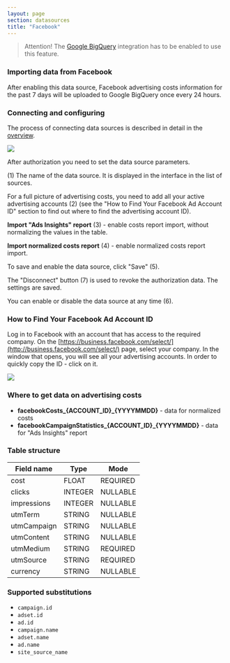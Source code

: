 ```yaml
---
layout: page
section: datasources
title: "Facebook"
---
```


> Attention! The [Google BigQuery](/integrations/google-bigquery) integration has to be enabled to use this feature.

### Importing data from Facebook

After enabling this data source, Facebook advertising costs information for the past 7 days will be uploaded to Google BigQuery once every 24 hours.

### Connecting and configuring

The process of connecting data sources is described in detail in the [overview](https://docs.segmentstream.com/datasources/index).

![](/img/fb.2.png)

After authorization you need to set the data source parameters.

(1) The name of the data source. It is displayed in the interface in the list of sources.

For a full picture of advertising costs, you need to add all your active advertising accounts (2) (see the "How to Find Your Facebook Ad Account ID" section to find out where to find the advertising account ID).

**Import "Ads Insights" report** (3) - enable costs report import, without normalizing the values ​​in the table.

**Import normalized costs report** (4) - enable normalized costs report import.

To save and enable the data source, click "Save" (5).

The "Disconnect" button (7) is used to revoke the authorization data. The settings are saved.

You can enable or disable the data source at any time (6).

### How to Find Your Facebook Ad Account ID

Log in to Facebook with an account that has access to the required company. On the [https://business.facebook.com/select/](http://business.facebook.com/select/) page, select your company. In the window that opens, you will see all your advertising accounts. In order to quickly copy the ID - click on it.

![](/img/facebook_get_id.png)

### Where to get data on advertising costs

- **facebookCosts_{ACCOUNT_ID}_{YYYYMMDD}** - data for normalized costs
- **facebookCampaignStatistics_{ACCOUNT_ID}_{YYYYMMDD}** - data for "Ads Insights" report

### Table structure

Field name|Type|Mode
--- | --- | ---
cost | FLOAT | REQUIRED
clicks | INTEGER | NULLABLE
impressions | INTEGER | NULLABLE
utmTerm | STRING | NULLABLE
utmCampaign | STRING | NULLABLE
utmContent | STRING | NULLABLE
utmMedium | STRING | REQUIRED
utmSource | STRING | REQUIRED
currency | STRING | NULLABLE

### Supported substitutions

- `campaign.id`
- `adset.id`
- `ad.id`
- `campaign.name`
- `adset.name`
- `ad.name`
- `site_source_name`
